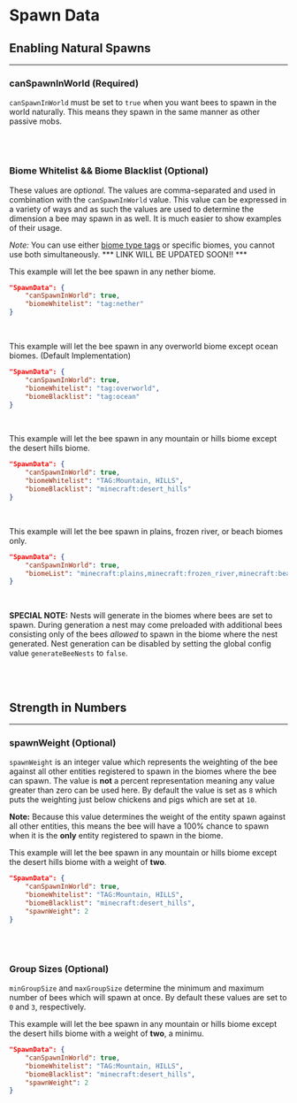 # **Spawn Data**

## **Enabling Natural Spawns**
***


### **canSpawnInWorld** (Required)

`canSpawnInWorld` must be set to `true` when you want bees to spawn in the world naturally. This means they spawn in the same manner as other passive mobs.

<br>
<br>

### **Biome Whitelist && Biome Blacklist** (Optional)

These values are *optional.* The values are comma-separated and used in combination with the `canSpawnInWorld` value. This value can be expressed in a variety of ways and as such the values are used to determine the dimension a bee may spawn in as well. It is much easier to show examples of their usage.

*Note:* You can use either [biome type tags](https://github.com/Dungeon-Derps-Development/ResourcefulBees/wiki/Biome-Tags) or specific biomes, you cannot use both simultaneously.
*** LINK WILL BE UPDATED SOON!! ***

This example will let the bee spawn in any nether biome.
```json
"SpawnData": {
	"canSpawnInWorld": true,
	"biomeWhitelist": "tag:nether"
}
```
<br>

This example will let the bee spawn in any overworld biome except ocean biomes. (Default Implementation)
```json
"SpawnData": {
	"canSpawnInWorld": true,
	"biomeWhitelist": "tag:overworld",
	"biomeBlacklist": "tag:ocean"
}
```
<br>

This example will let the bee spawn in any mountain or hills biome except the desert hills biome.
```json
"SpawnData": {
	"canSpawnInWorld": true,
	"biomeWhitelist": "TAG:Mountain, HILLS",
	"biomeBlacklist": "minecraft:desert_hills"
}
```
<br>

This example will let the bee spawn in plains, frozen river, or beach biomes only.
```json
"SpawnData": {
	"canSpawnInWorld": true,
	"biomeList": "minecraft:plains,minecraft:frozen_river,minecraft:beach"
}
```
<br>

**SPECIAL NOTE:** Nests will generate in the biomes where bees are set to spawn. During generation a nest may come preloaded with additional bees consisting only of the bees *allowed* to spawn in the biome where the nest generated. Nest generation can be disabled by setting the global config value `generateBeeNests` to `false`.

<br>
<br>

## **Strength in Numbers**
***

### **spawnWeight** (Optional)

`spawnWeight` is an integer value which represents the weighting of the bee against all other entities registered to spawn in the biomes where the bee can spawn. The value is **not** a percent representation meaning any value greater than zero can be used here. By default the value is set as `8` which puts the weighting just below chickens and pigs which are set at `10`.

**Note:** Because this value determines the weight of the entity spawn against all other entities, this means the bee will have a 100% chance to spawn when it is the **only** entity registered to spawn in the biome.

This example will let the bee spawn in any mountain or hills biome except the desert hills biome with a weight of **two**.
```json
"SpawnData": {
	"canSpawnInWorld": true,
	"biomeWhitelist": "TAG:Mountain, HILLS",
	"biomeBlacklist": "minecraft:desert_hills",
	"spawnWeight": 2
}
```

<br>
<br>

### **Group Sizes** (Optional)

`minGroupSize` and `maxGroupSize` determine the minimum and maximum number of bees which will spawn at once. By default these values are set to `0` and `3`, respectively.

This example will let the bee spawn in any mountain or hills biome except the desert hills biome with a weight of **two**, a minimu.
```json
"SpawnData": {
	"canSpawnInWorld": true,
	"biomeWhitelist": "TAG:Mountain, HILLS",
	"biomeBlacklist": "minecraft:desert_hills",
	"spawnWeight": 2
}
```
<!--stackedit_data:
eyJoaXN0b3J5IjpbOTA4NDY2MDgwLDE5Mjg5NTcyMDcsMTY4ND
YzMzA3MV19
-->